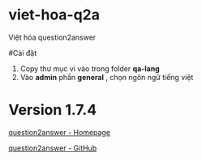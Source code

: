 # viet-hoa-q2a
Việt hóa question2answer

#Cài đặt
1. Copy thư mục vi vào trong folder **qa-lang**
2. Vào **admin** phần **general** , chọn ngôn ngữ tiếng việt


# Version 1.7.4
[question2answer - Homepage](http://www.question2answer.org/)

[question2answer - GitHub](https://github.com/q2a/question2answer)
